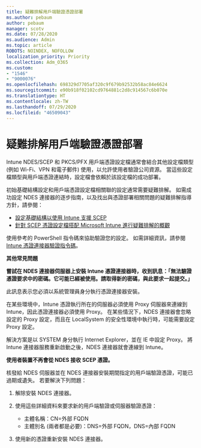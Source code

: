 ```yaml
---
title: 疑難排解用戶端驗證憑證部署
ms.author: pebaum
author: pebaum
manager: scotv
ms.date: 07/28/2020
ms.audience: Admin
ms.topic: article
ROBOTS: NOINDEX, NOFOLLOW
localization_priority: Priority
ms.collection: Adm_O365
ms.custom:
- "1546"
- "9000076"
ms.openlocfilehash: 698329d7705af320c9f679b92532b58ac84e6624
ms.sourcegitcommit: e90b918f02102cd9764881c2d8c914567c6b070e
ms.translationtype: HT
ms.contentlocale: zh-TW
ms.lasthandoff: 07/29/2020
ms.locfileid: "46509043"
---
```

# <a name="troubleshooting-client-authentication-certificate-deployment"></a>疑難排解用戶端驗證憑證部署

Intune NDES/SCEP 和 PKCS/PFX 用戶端憑證設定檔通常會結合其他設定檔類型 (例如 Wi-Fi、VPN 和電子郵件) 使用，以允許使用者驗證公司資源。 當這些設定檔類型與用戶端憑證連結時，設定檔會依賴於該設定檔的成功部署。

初始基礎結構設定和用戶端憑證設定檔相關聯的設定通常需要疑難排解。 如需成功設定 NDES 連接器的逐步指南，以及找出與憑證部署相關問題的疑難排解指導方針，請參閱： 

- [設定基礎結構以使用 Intune 支援 SCEP](https://support.microsoft.com/help/4459540/troubleshoot-ndes-configuration-for-use-with-intune)
- [針對 SCEP 憑證設定檔搭配 Microsoft Intune 進行疑難排解的概觀](https://support.microsoft.com/help/4457481/troubleshooting-scep-certificate-profile-deployment-in-intune)

使用參考的 PowerShell 指令碼來協助驗證您的設定。 如需詳細資訊，請參閱 [Intune 憑證連接器驗證指令碼](https://github.com/microsoftgraph/powershell-intune-samples/tree/master/CertificationAuthority)。

  
**其他常見問題**

**嘗試在 NDES 連接器伺服器上安裝 Intune 憑證連接器時，收到訊息：「無法驗證憑證要求中的密碼。它可能已經被使用。請取得新的密碼，與此要求一起提交。」**  

此訊息表示您必須以系統管理員身分執行憑證連接器安裝。

在某些環境中，Intune 憑證執行所在的伺服器必須使用 Proxy 伺服器來連線到 Intune，因此憑證連接器必須使用 Proxy。 在某些情況下，NDES 連接器會忽略設定的 Proxy 設定，而且在 LocalSystem 的安全性環境中執行時，可能需要設定 Proxy 設定。 
 
解決方案是以 SYSTEM 身分執行 Internet Explorer，並在 IE 中設定 Proxy。 將 Intune 連接器服務重新啟動之後，NDES 連接器就會連線到 Intune。

**使用者裝置不再會從 NDES 接收 SCEP 憑證。**

核發給 NDES 伺服器並在 NDES 連接器安裝期間指定的用戶端驗證憑證，可能已過期或遺失。 若要解決下列問題： 
 
1. 解除安裝 NDES 連接器。  
2. 使用這些詳細資料來要求新的用戶端驗證或伺服器驗證憑證： 
 
    - 主體名稱：CN=外部 FQDN  
    - 主體別名 (兩者都是必要)：DNS=外部 FQDN，DNS=內部 FQDN 
 
3. 使用新的憑證重新安裝 NDES 連接器。